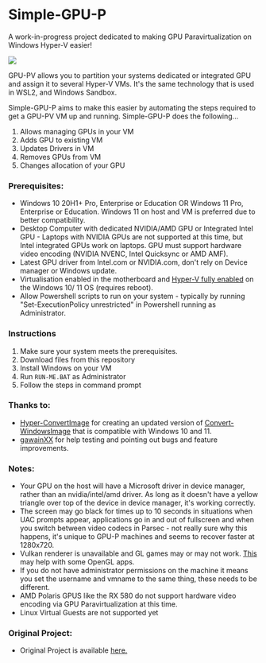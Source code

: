 # Simple-GPU-P
A work-in-progress project dedicated to making GPU Paravirtualization on Windows Hyper-V easier!

![](https://i.imgur.com/pRlwa4n.gif)

GPU-PV allows you to partition your systems dedicated or integrated GPU and assign it to several Hyper-V VMs.  It's the same technology that is used in WSL2, and Windows Sandbox.

Simple-GPU-P aims to make this easier by automating the steps required to get a GPU-PV VM up and running.
Simple-GPU-P does the following...
1. Allows managing GPUs in your VM
2. Adds GPU to existing VM
3. Updates Drivers in VM
4. Removes GPUs from VM
5. Changes allocation of your GPU

### Prerequisites:
* Windows 10 20H1+ Pro, Enterprise or Education OR Windows 11 Pro, Enterprise or Education.  Windows 11 on host and VM is preferred due to better compatibility.
* Desktop Computer with dedicated NVIDIA/AMD GPU or Integrated Intel GPU - Laptops with NVIDIA GPUs are not supported at this time, but Intel integrated GPUs work on laptops.  GPU must support hardware video encoding (NVIDIA NVENC, Intel Quicksync or AMD AMF).
* Latest GPU driver from Intel.com or NVIDIA.com, don't rely on Device manager or Windows update.
* Virtualisation enabled in the motherboard and [Hyper-V fully enabled](https://docs.microsoft.com/en-us/virtualization/hyper-v-on-windows/quick-start/enable-hyper-v) on the Windows 10/ 11 OS (requires reboot).
* Allow Powershell scripts to run on your system - typically by running "Set-ExecutionPolicy unrestricted" in Powershell running as Administrator.

### Instructions
1. Make sure your system meets the prerequisites.
2. Download files from this repository
3. Install Windows on your VM
4. Run ```RUN-ME.BAT``` as Administrator
5. Follow the steps in command prompt

### Thanks to:
- [Hyper-ConvertImage](https://github.com/tabs-not-spaces/Hyper-ConvertImage) for creating an updated version of [Convert-WindowsImage](https://github.com/MicrosoftDocs/Virtualization-Documentation/tree/master/hyperv-tools/Convert-WindowsImage) that is compatible with Windows 10 and 11.
- [gawainXX](https://github.com/gawainXX) for help testing and pointing out bugs and feature improvements.


### Notes:
- Your GPU on the host will have a Microsoft driver in device manager, rather than an nvidia/intel/amd driver. As long as it doesn't have a yellow triangle over top of the device in device manager, it's working correctly.
- The screen may go black for times up to 10 seconds in situations when UAC prompts appear, applications go in and out of fullscreen and when you switch between video codecs in Parsec - not really sure why this happens, it's unique to GPU-P machines and seems to recover faster at 1280x720.
- Vulkan renderer is unavailable and GL games may or may not work.  [This](https://www.microsoft.com/en-us/p/opencl-and-opengl-compatibility-pack/9nqpsl29bfff?SilentAuth=1&wa=wsignin1.0#activetab=pivot:overviewtab) may help with some OpenGL apps.
- If you do not have administrator permissions on the machine it means you set the username and vmname to the same thing, these needs to be different.
- AMD Polaris GPUS like the RX 580 do not support hardware video encoding via GPU Paravirtualization at this time.
- Linux Virtual Guests are not supported yet

### Original Project:
- Original Project is available [here.](https://github.com/jamesstringerparsec/Easy-GPU-PV)
